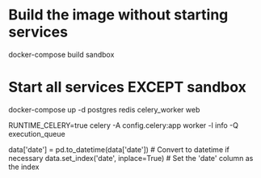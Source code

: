 # Build the image without starting services
docker-compose build sandbox

# Start all services EXCEPT sandbox
docker-compose up -d postgres redis celery_worker web


RUNTIME_CELERY=true celery -A config.celery:app worker -l info -Q execution_queue


data['date'] = pd.to_datetime(data['date'])  # Convert to datetime if necessary
data.set_index('date', inplace=True)  # Set the 'date' column as the index